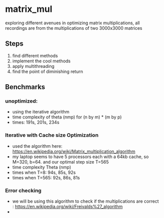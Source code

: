 # matrix_mul
exploring different avenues in optimizing matrix multiplications, all recordings are from the multiplications of two 3000x3000 matrices

## Steps
1.  find different methods
2.  implement the cool methods
3.  apply multithreading
4. find the point of diminishing return 

## Benchmarks 
### unoptimized: 
- using the iterative algorithm
- time complexity of theta (nmp) for  (n by m) * (m by p)
- times: 191s, 201s, 234s

### Iterative with Cache size Optimization
- used the algorithm here: https://en.wikipedia.org/wiki/Matrix_multiplication_algorithm
- my laptop seems to have 5 processors each with a 64kb cache, so M=320, b=64. and our optimal step size T=565
- time complexity Theta (nmp)
- times when T=8: 94s, 85s, 92s
- times when T=565: 92s, 86s, 81s

### Error checking
- we will be using this algorithm to check if the multiplications are correct :
https://en.wikipedia.org/wiki/Freivalds%27_algorithm
- 